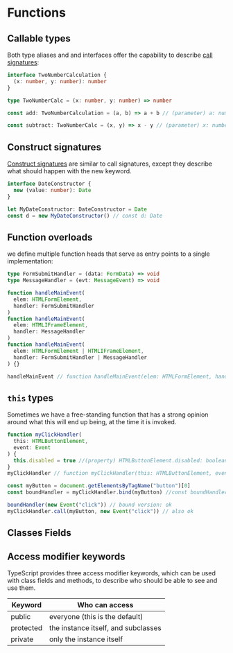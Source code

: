 # Functions

## Callable types

Both type aliases and and interfaces offer the capability to describe [call signatures](https://www.typescriptlang.org/docs/handbook/2/functions.html#call-signatures):

```ts
interface TwoNumberCalculation {
  (x: number, y: number): number
}

type TwoNumberCalc = (x: number, y: number) => number

const add: TwoNumberCalculation = (a, b) => a + b // (parameter) a: number

const subtract: TwoNumberCalc = (x, y) => x - y // (parameter) x: number

```

## Construct signatures

[Construct signatures](https://www.typescriptlang.org/docs/handbook/2/functions.html#construct-signatures) are similar to call signatures, except they describe what should happen with the new keyword.

```ts
interface DateConstructor {
  new (value: number): Date
}

let MyDateConstructor: DateConstructor = Date
const d = new MyDateConstructor() // const d: Date
```

## Function overloads

we define multiple function heads that serve as entry points to a single implementation:

```ts
type FormSubmitHandler = (data: FormData) => void
type MessageHandler = (evt: MessageEvent) => void

function handleMainEvent(
  elem: HTMLFormElement,
  handler: FormSubmitHandler
)
function handleMainEvent(
  elem: HTMLIFrameElement,
  handler: MessageHandler
)
function handleMainEvent(
  elem: HTMLFormElement | HTMLIFrameElement,
  handler: FormSubmitHandler | MessageHandler
) {}

handleMainEvent // function handleMainEvent(elem: HTMLFormElement, handler: FormSubmitHandler): any (+1 overload)
```

## `this` types

Sometimes we have a free-standing function that has a strong opinion around what this will end up being, at the time it is invoked.

```ts
function myClickHandler(
  this: HTMLButtonElement,
  event: Event
) {
  this.disabled = true //(property) HTMLButtonElement.disabled: boolean
}
myClickHandler // function myClickHandler(this: HTMLButtonElement, event: Event): void

const myButton = document.getElementsByTagName("button")[0]
const boundHandler = myClickHandler.bind(myButton) //const boundHandler: (event: Event) => void

boundHandler(new Event("click")) // bound version: ok
myClickHandler.call(myButton, new Event("click")) // also ok
```

## Classes Fields

## Access modifier keywords

TypeScript provides three access modifier keywords, which can be used with class fields and methods, to describe who should be able to see and use them.

| Keyword       | Who can access                                                                             |
| ---------- | ----------------------------------------------------------------------------------- |
| public |	everyone (this is the default) |
| protected | the instance itself, and subclasses    |
| private |	only the instance itself |

